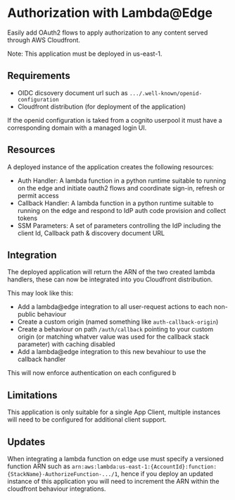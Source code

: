 # Authorization with Lambda@Edge

Easily add OAuth2 flows to apply authorization to any content served through AWS Cloudfront.

Note: This application must be deployed in us-east-1.

## Requirements

* OIDC dicsovery document url such as `.../.well-known/openid-configuration`
* Cloudfront distribution (for deployment of the application)

If the openid configuration is taked from a cognito userpool it must have a corresponding domain with a managed login UI.

## Resources

A deployed instance of the application creates the following resources:
* Auth Handler: A lambda function in a python runtime suitable to running on the edge and initiate oauth2 flows and coordinate sign-in, refresh or permit access
* Callback Handler: A lambda function in a python runtime suitable to running on the edge and respond to IdP auth code provision and collect tokens
* SSM Parameters: A set of parameters controlling the IdP including the client Id, Callback path & discovery document URL

## Integration

The deployed application will return the ARN of the two created lambda handlers, these can now be integrated into you Cloudfront distribution.

This may look like this:
* Add a lambda@edge integration to all user-request actions to each non-public behaviour
* Create a custom origin (named something like `auth-callback-origin`)
* Create a behaviour on path `/auth/callback` pointing to your custom origin (or matching whatver value was used for the callback stack parameter) with caching disabled
* Add a lambda@edge integration to this new bevahiour to use the callback handler

This will now enforce authentication on each configured b

## Limitations

This application is only suitable for a single App Client, multiple instances will need to be configured for additional client support.

## Updates

When integrating a lambda function on edge use must specify a versioned function ARN such as `arn:aws:lambda:us-east-1:{AccountId}:function:{StackName}-AuthorizeFunction-.../1`, hence if you deploy an updated instance of this application you will need to increment the ARN within the cloudfront behaviour integrations.

